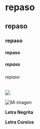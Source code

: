 # repaso
## repaso
### repaso
#### repaso
##### repaso
###### repaso

![](http://globalgamejam.org/sites/default/files/styles/game_sidebar__normal/public/game/featured_image/promo_5.png)

![Mi imagen](https://lh3.googleusercontent.com/ggw64QkZXs_fwiGDuejegMrO6ev_oFIYqza5N2b1MDJZugMS5FEKQznyBEknuXDGu3Z08bLpK9GT-8g=w1920-h876)

**Letra Negrita**

__Letra Cursiva__
